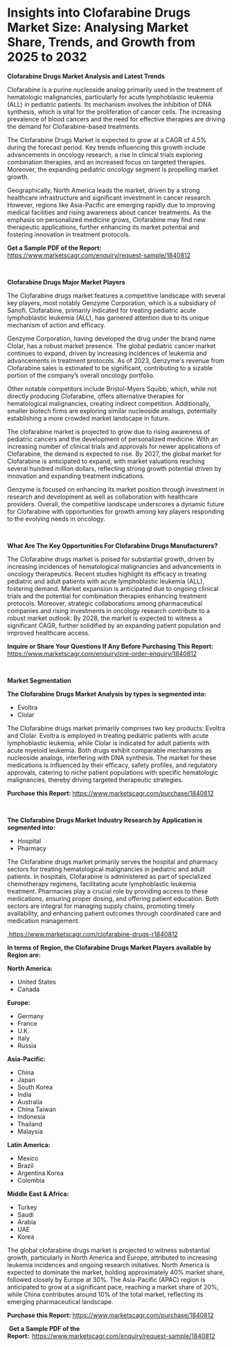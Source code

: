 <p><h1>Insights into Clofarabine Drugs Market Size: Analysing Market Share, Trends, and Growth from 2025 to 2032</h1></p><p><strong>Clofarabine Drugs Market Analysis and Latest Trends</strong></p>
<p><p>Clofarabine is a purine nucleoside analog primarily used in the treatment of hematologic malignancies, particularly for acute lymphoblastic leukemia (ALL) in pediatric patients. Its mechanism involves the inhibition of DNA synthesis, which is vital for the proliferation of cancer cells. The increasing prevalence of blood cancers and the need for effective therapies are driving the demand for Clofarabine-based treatments.</p><p>The Clofarabine Drugs Market is expected to grow at a CAGR of 4.5% during the forecast period. Key trends influencing this growth include advancements in oncology research, a rise in clinical trials exploring combination therapies, and an increased focus on targeted therapies. Moreover, the expanding pediatric oncology segment is propelling market growth. </p><p>Geographically, North America leads the market, driven by a strong healthcare infrastructure and significant investment in cancer research. However, regions like Asia-Pacific are emerging rapidly due to improving medical facilities and rising awareness about cancer treatments. As the emphasis on personalized medicine grows, Clofarabine may find new therapeutic applications, further enhancing its market potential and fostering innovation in treatment protocols.</p></p>
<p><strong>Get a Sample PDF of the Report:&nbsp;</strong> <a href="https://www.marketscagr.com/enquiry/request-sample/1840812?utm_campaign=3369&utm_medium=2&utm_source=Github&utm_content=ia&utm_term=19042025&utm_id=clofarabine-drugs">https://www.marketscagr.com/enquiry/request-sample/1840812</a></p>
<p>&nbsp;</p>
<p><strong>Clofarabine Drugs Major Market Players</strong></p>
<p><p>The Clofarabine drugs market features a competitive landscape with several key players, most notably Genzyme Corporation, which is a subsidiary of Sanofi. Clofarabine, primarily indicated for treating pediatric acute lymphoblastic leukemia (ALL), has garnered attention due to its unique mechanism of action and efficacy.</p><p>Genzyme Corporation, having developed the drug under the brand name Clolar, has a robust market presence. The global pediatric cancer market continues to expand, driven by increasing incidences of leukemia and advancements in treatment protocols. As of 2023, Genzyme's revenue from Clofarabine sales is estimated to be significant, contributing to a sizable portion of the company’s overall oncology portfolio.</p><p>Other notable competitors include Bristol-Myers Squibb, which, while not directly producing Clofarabine, offers alternative therapies for hematological malignancies, creating indirect competition. Additionally, smaller biotech firms are exploring similar nucleoside analogs, potentially establishing a more crowded market landscape in future.</p><p>The clofarabine market is projected to grow due to rising awareness of pediatric cancers and the development of personalized medicine. With an increasing number of clinical trials and approvals for newer applications of Clofarabine, the demand is expected to rise. By 2027, the global market for Clofarabine is anticipated to expand, with market valuations reaching several hundred million dollars, reflecting strong growth potential driven by innovation and expanding treatment indications.</p><p>Genzyme is focused on enhancing its market position through investment in research and development as well as collaboration with healthcare providers. Overall, the competitive landscape underscores a dynamic future for Clofarabine with opportunities for growth among key players responding to the evolving needs in oncology.</p></p>
<p>&nbsp;</p>
<p><strong>What Are The Key Opportunities For Clofarabine Drugs Manufacturers?</strong></p>
<p><p>The Clofarabine drugs market is poised for substantial growth, driven by increasing incidences of hematological malignancies and advancements in oncology therapeutics. Recent studies highlight its efficacy in treating pediatric and adult patients with acute lymphoblastic leukemia (ALL), fostering demand. Market expansion is anticipated due to ongoing clinical trials and the potential for combination therapies enhancing treatment protocols. Moreover, strategic collaborations among pharmaceutical companies and rising investments in oncology research contribute to a robust market outlook. By 2028, the market is expected to witness a significant CAGR, further solidified by an expanding patient population and improved healthcare access.</p></p>
<p><strong>Inquire or Share Your Questions If Any Before Purchasing This Report:</strong> <a href="https://www.marketscagr.com/enquiry/pre-order-enquiry/1840812?utm_campaign=3369&utm_medium=2&utm_source=Github&utm_content=ia&utm_term=19042025&utm_id=clofarabine-drugs">https://www.marketscagr.com/enquiry/pre-order-enquiry/1840812</a></p>
<p>&nbsp;</p>
<p><strong>Market Segmentation</strong></p>
<p><strong>The Clofarabine Drugs Market Analysis by types is segmented into:</strong></p>
<p><ul><li>Evoltra</li><li>Clolar</li></ul></p>
<p><p>The Clofarabine drugs market primarily comprises two key products: Evoltra and Clolar. Evoltra is employed in treating pediatric patients with acute lymphoblastic leukemia, while Clolar is indicated for adult patients with acute myeloid leukemia. Both drugs exhibit comparable mechanisms as nucleoside analogs, interfering with DNA synthesis. The market for these medications is influenced by their efficacy, safety profiles, and regulatory approvals, catering to niche patient populations with specific hematologic malignancies, thereby driving targeted therapeutic strategies.</p></p>
<p><strong>Purchase this Report:&nbsp;</strong><a href="https://www.marketscagr.com/purchase/1840812?utm_campaign=3369&utm_medium=2&utm_source=Github&utm_content=ia&utm_term=19042025&utm_id=clofarabine-drugs">https://www.marketscagr.com/purchase/1840812</a></p>
<p>&nbsp;</p>
<p><strong>The Clofarabine Drugs Market Industry Research by Application is segmented into:</strong></p>
<p><ul><li>Hospital</li><li>Pharmacy</li></ul></p>
<p><p>The Clofarabine drugs market primarily serves the hospital and pharmacy sectors for treating hematological malignancies in pediatric and adult patients. In hospitals, Clofarabine is administered as part of specialized chemotherapy regimens, facilitating acute lymphoblastic leukemia treatment. Pharmacies play a crucial role by providing access to these medications, ensuring proper dosing, and offering patient education. Both sectors are integral for managing supply chains, promoting timely availability, and enhancing patient outcomes through coordinated care and medication management.</p></p>
<p><a href="https://www.marketscagr.com/clofarabine-drugs-r1840812?utm_campaign=3369&utm_medium=2&utm_source=Github&utm_content=ia&utm_term=19042025&utm_id=clofarabine-drugs">&nbsp;https://www.marketscagr.com/clofarabine-drugs-r1840812</a></p>
<p><strong>In terms of Region, the Clofarabine Drugs Market Players available by Region are:</strong></p>
<p>
    <p> <strong> North America: </strong>
        <ul>
            <li>United States</li>
            <li>Canada</li>
        </ul>
        </p> 
    <p> <strong> Europe: </strong>
        <ul>
            <li>Germany</li>
            <li>France</li>
            <li>U.K.</li>
            <li>Italy</li>
            <li>Russia</li>
        </ul>
        </p> 
    <p> <strong> Asia-Pacific: </strong>
        <ul>
            <li>China</li>
            <li>Japan</li>
            <li>South Korea</li>
            <li>India</li>
            <li>Australia</li>
            <li>China Taiwan</li>
            <li>Indonesia</li>
            <li>Thailand</li>
            <li>Malaysia</li>
        </ul>
        </p> 
    <p> <strong> Latin America: </strong>
        <ul>
            <li>Mexico</li>
            <li>Brazil</li>
            <li>Argentina Korea</li>
            <li>Colombia</li>
        </ul>
        </p> 
    <p> <strong> Middle East & Africa: </strong>
        <ul>
            <li>Turkey</li>
            <li>Saudi</li>
            <li>Arabia</li>
            <li>UAE</li>
            <li>Korea</li>
        </ul>
    </p>
    </p>
<p><p>The global clofarabine drugs market is projected to witness substantial growth, particularly in North America and Europe, attributed to increasing leukemia incidences and ongoing research initiatives. North America is expected to dominate the market, holding approximately 40% market share, followed closely by Europe at 30%. The Asia-Pacific (APAC) region is anticipated to grow at a significant pace, reaching a market share of 20%, while China contributes around 10% of the total market, reflecting its emerging pharmaceutical landscape.</p></p>
<p><strong>Purchase this Report: </strong><a href="https://www.marketscagr.com/purchase/1840812?utm_campaign=3369&utm_medium=2&utm_source=Github&utm_content=ia&utm_term=19042025&utm_id=clofarabine-drugs">https://www.marketscagr.com/purchase/1840812</a></p>
<p>&nbsp;<strong>Get a Sample PDF of the Report:&nbsp;&nbsp;</strong><a href="https://www.marketscagr.com/enquiry/request-sample/1840812?utm_campaign=3369&utm_medium=2&utm_source=Github&utm_content=ia&utm_term=19042025&utm_id=clofarabine-drugs">https://www.marketscagr.com/enquiry/request-sample/1840812</a></p>
<p><strong></strong></p>
<p><p></p><p></p><p></p></p>